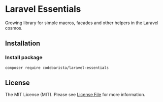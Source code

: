 # Laravel Essentials

Growing library for simple macros, facades and other helpers in the Laravel cosmos.

## Installation

### Install package

```shell
composer require codebarista/laravel-essentials
```

## License

The MIT License (MIT). Please see [License File](LICENSE) for more information.
